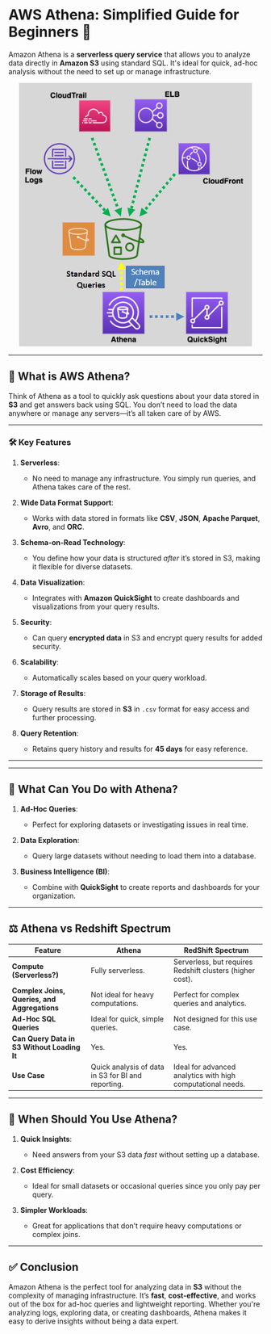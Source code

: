 # AWS Athena: Simplified Guide for Beginners 🎯

Amazon Athena is a **serverless query service** that allows you to analyze data directly in **Amazon S3** using standard SQL. It's ideal for quick, ad-hoc analysis without the need to set up or manage infrastructure.

<div style="text-align:center;">
    <img src="images/aws-athena.png" alt="athena">
</div>

---

## 🌟 **What is AWS Athena?**

Think of Athena as a tool to quickly ask questions about your data stored in **S3** and get answers back using SQL. You don’t need to load the data anywhere or manage any servers—it’s all taken care of by AWS.

---

### 🛠️ **Key Features**

1. **Serverless**:

   - No need to manage any infrastructure. You simply run queries, and Athena takes care of the rest.

2. **Wide Data Format Support**:

   - Works with data stored in formats like **CSV**, **JSON**, **Apache Parquet**, **Avro**, and **ORC**.

3. **Schema-on-Read Technology**:

   - You define how your data is structured _after_ it’s stored in S3, making it flexible for diverse datasets.

4. **Data Visualization**:

   - Integrates with **Amazon QuickSight** to create dashboards and visualizations from your query results.

5. **Security**:

   - Can query **encrypted data** in S3 and encrypt query results for added security.

6. **Scalability**:

   - Automatically scales based on your query workload.

7. **Storage of Results**:

   - Query results are stored in **S3** in `.csv` format for easy access and further processing.

8. **Query Retention**:
   - Retains query history and results for **45 days** for easy reference.

---

---

## 🔄 **What Can You Do with Athena?**

1. **Ad-Hoc Queries**:

   - Perfect for exploring datasets or investigating issues in real time.

2. **Data Exploration**:

   - Query large datasets without needing to load them into a database.

3. **Business Intelligence (BI)**:
   - Combine with **QuickSight** to create reports and dashboards for your organization.

---

## ⚖️ **Athena vs Redshift Spectrum**

| **Feature**                                  | **Athena**                                         | **RedShift Spectrum**                                       |
| -------------------------------------------- | -------------------------------------------------- | ----------------------------------------------------------- |
| **Compute (Serverless?)**                    | Fully serverless.                                  | Serverless, but requires Redshift clusters (higher cost).   |
| **Complex Joins, Queries, and Aggregations** | Not ideal for heavy computations.                  | Perfect for complex queries and analytics.                  |
| **Ad-Hoc SQL Queries**                       | Ideal for quick, simple queries.                   | Not designed for this use case.                             |
| **Can Query Data in S3 Without Loading It**  | Yes.                                               | Yes.                                                        |
| **Use Case**                                 | Quick analysis of data in S3 for BI and reporting. | Ideal for advanced analytics with high computational needs. |

---

## 🧠 **When Should You Use Athena?**

1. **Quick Insights**:

   - Need answers from your S3 data _fast_ without setting up a database.

2. **Cost Efficiency**:

   - Ideal for small datasets or occasional queries since you only pay per query.

3. **Simpler Workloads**:
   - Great for applications that don’t require heavy computations or complex joins.

---

## ✅ **Conclusion**

Amazon Athena is the perfect tool for analyzing data in **S3** without the complexity of managing infrastructure. It’s **fast**, **cost-effective**, and works out of the box for ad-hoc queries and lightweight reporting. Whether you're analyzing logs, exploring data, or creating dashboards, Athena makes it easy to derive insights without being a data expert.
